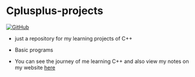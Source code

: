 # Cplusplus-projects

[![GitHub](https://img.shields.io/github/license/Medochikita/Cplusplus-projects?style=for-the-badge)](https://github.com/Medochikita/Cplusplus-projects/blob/main/LICENSE.md)

- just a repository for my learning projects of C++
- Basic programs

- You can see the journey of me learning C++ and also view my notes on my website [here](https://medochikita.github.io)

